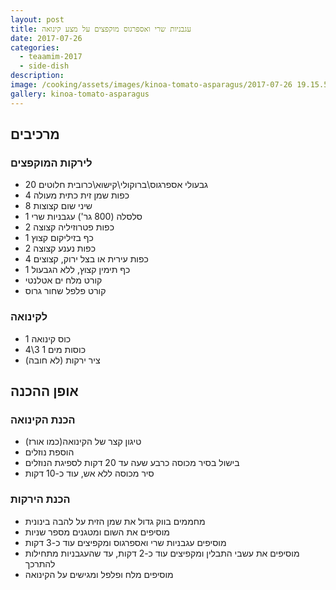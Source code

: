 ```yaml
---
layout: post
title: עגבניות שרי ואספרגוס מוקפצים על מצע קינואה
date: 2017-07-26
categories:
  - teaamim-2017
  - side-dish
description: 
image: /cooking/assets/images/kinoa-tomato-asparagus/2017-07-26 19.15.59.jpg
gallery: kinoa-tomato-asparagus
---
```


## מרכיבים

### לירקות המוקפצים

- 20 גבעולי אספרגוס\ברוקולי\קישוא\כרובית חלוטים
- 4 כפות שמן זית כתית מעולה
- 8 שיני שום קצוצות
- 1 סלסלה (800 גר') עגבניות שרי
- 2 כפות פטרוזיליה קצוצה
- 1 כף בזיליקום קצוץ
- 2 כפות נענע קצוצה
- 4 כפות עירית או בצל ירוק, קצוצים
- 1 כף תימין קצוץ, ללא הגבעול
- קורט מלח ים אטלנטי
- קורט פלפל שחור גרוס

###  לקינואה
- 1 כוס קינואה
- 4\3 1 כוסות מים
- ציר ירקות (לא חובה)

## אופן ההכנה

### הכנת הקינואה

- טיגון קצר של הקינואה(כמו אורז)
- הוספת נוזלים
- בישול בסיר מכוסה כרבע שעה עד 20 דקות לספיגת הנוזלים
- סיר מכוסה ללא אש, עוד כ-10 דקות

### הכנת הירקות

- מחממים בווק גדול את שמן הזית על להבה בינונית
- מוסיפים את השום ומטגנים מספר שניות
- מוסיפים עגבניות שרי ואספרגוס ומקפיצים עוד כ-3 דקות
- מוסיפים את עשבי התבלין ומקפיצים עוד כ-2 דקות, עד שהעגבניות מתחילות להתרכך
- מוסיפים מלח ופלפל ומגישים על הקינואה
 
